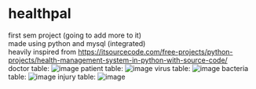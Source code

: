 # healthpal  
first sem project (going to add more to it)  
made using python and mysql (integrated)  
heavily inspired from https://itsourcecode.com/free-projects/python-projects/health-management-system-in-python-with-source-code/  
doctor table:
![image](https://github.com/Arunima-2232/healthpal/assets/145280505/1d9e5ecb-6fb4-4772-8a59-e9e6913e7fbf)
patient table: 
![image](https://github.com/Arunima-2232/healthpal/assets/145280505/7ab6bd07-7982-4087-b897-e4811966ed1c)
virus table:
![image](https://github.com/Arunima-2232/healthpal/assets/145280505/c4b4bb29-7134-43cb-8c43-4a9f4a811415)
bacteria table:
![image](https://github.com/Arunima-2232/healthpal/assets/145280505/dd1620bf-f7b4-4bc1-ae88-43268d02e41f)
injury table:
![image](https://github.com/Arunima-2232/healthpal/assets/145280505/8ef8f819-da1f-49d5-960e-9bdc2af635a5)
